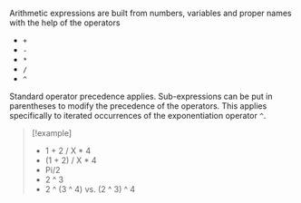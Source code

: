 Arithmetic expressions are built from numbers, variables and proper names with the help of the operators

* `+`
* `-`
* `*`
* `/`
* `^`

Standard operator precedence applies. Sub-expressions can be put in parentheses to modify the precedence of the operators. This applies specifically to iterated occurrences of the exponentiation operator `^`.

>[!example]
>* 1 + 2 / X * 4 
>* (1 + 2) / X * 4 
>* Pi/2 
>* 2 ^ 3 
>* 2 ^ (3 ^ 4) vs. (2 ^ 3) ^ 4


